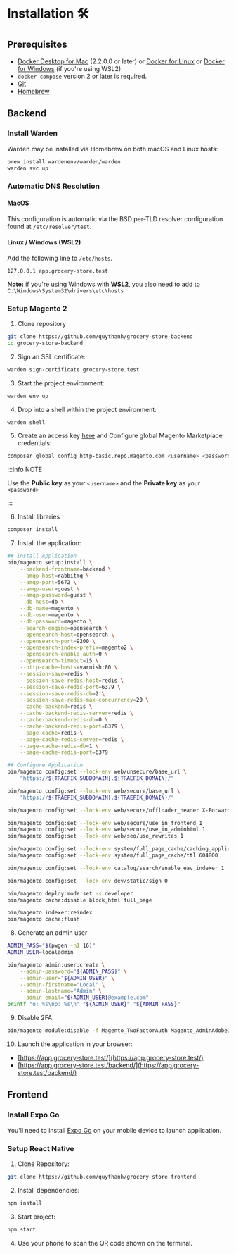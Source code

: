 # Installation 🛠️

## Prerequisites

- [Docker Desktop for Mac](https://docs.docker.com/desktop/setup/install/mac-install/) (2.2.0.0 or later)
or [Docker for Linux](https://docs.docker.com/desktop/setup/install/linux/)
or [Docker for Windows](https://docs.docker.com/desktop/setup/install/windows-install/) (if you're using WSL2)
- `docker-compose` version 2 or later is required.
- [Git](https://git-scm.com/downloads)
- [Homebrew](https://brew.sh/)

## Backend

### Install Warden

Warden may be installed via Homebrew on both macOS and Linux hosts:

```bash
brew install wardenenv/warden/warden
warden svc up
```

### Automatic DNS Resolution

#### MacOS

This configuration is automatic via the BSD per-TLD resolver configuration found at `/etc/resolver/test`.

#### Linux / Windows (WSL2)

Add the following line to `/etc/hosts`.

```
127.0.0.1 app.grocery-store.test
```

**Note:** if you're using Windows with **WSL2**, you also need to add to `C:\Windows\System32\drivers\etc\hosts`

### Setup Magento 2

1. Clone repository

```bash
git clone https://github.com/quythanh/grocery-store-backend
cd grocery-store-backend
```

2. Sign an SSL certificate:

```bash
warden sign-certificate grocery-store.test
```

3. Start the project environment:

```bash
warden env up
```

4. Drop into a shell within the project environment:

```bash
warden shell
```

5. Create an access key [here](https://commercemarketplace.adobe.com/customer/accessKeys/) and Configure global Magento Marketplace credentials:

```bash
composer global config http-basic.repo.magento.com <username> <password>
```

:::info NOTE

Use the **Public key** as your `<username>` and the **Private key** as your `<password>`

:::

6. Install libraries

```bash
composer install
```

7. Install the application:

```bash
## Install Application
bin/magento setup:install \
    --backend-frontname=backend \
    --amqp-host=rabbitmq \
    --amqp-port=5672 \
    --amqp-user=guest \
    --amqp-password=guest \
    --db-host=db \
    --db-name=magento \
    --db-user=magento \
    --db-password=magento \
    --search-engine=opensearch \
    --opensearch-host=opensearch \
    --opensearch-port=9200 \
    --opensearch-index-prefix=magento2 \
    --opensearch-enable-auth=0 \
    --opensearch-timeout=15 \
    --http-cache-hosts=varnish:80 \
    --session-save=redis \
    --session-save-redis-host=redis \
    --session-save-redis-port=6379 \
    --session-save-redis-db=2 \
    --session-save-redis-max-concurrency=20 \
    --cache-backend=redis \
    --cache-backend-redis-server=redis \
    --cache-backend-redis-db=0 \
    --cache-backend-redis-port=6379 \
    --page-cache=redis \
    --page-cache-redis-server=redis \
    --page-cache-redis-db=1 \
    --page-cache-redis-port=6379

## Configure Application
bin/magento config:set --lock-env web/unsecure/base_url \
    "https://${TRAEFIK_SUBDOMAIN}.${TRAEFIK_DOMAIN}/"

bin/magento config:set --lock-env web/secure/base_url \
    "https://${TRAEFIK_SUBDOMAIN}.${TRAEFIK_DOMAIN}/"

bin/magento config:set --lock-env web/secure/offloader_header X-Forwarded-Proto

bin/magento config:set --lock-env web/secure/use_in_frontend 1
bin/magento config:set --lock-env web/secure/use_in_adminhtml 1
bin/magento config:set --lock-env web/seo/use_rewrites 1

bin/magento config:set --lock-env system/full_page_cache/caching_application 2
bin/magento config:set --lock-env system/full_page_cache/ttl 604800

bin/magento config:set --lock-env catalog/search/enable_eav_indexer 1

bin/magento config:set --lock-env dev/static/sign 0

bin/magento deploy:mode:set -s developer
bin/magento cache:disable block_html full_page

bin/magento indexer:reindex
bin/magento cache:flush
```

8. Generate an admin user

```bash
ADMIN_PASS="$(pwgen -n1 16)"
ADMIN_USER=localadmin

bin/magento admin:user:create \
    --admin-password="${ADMIN_PASS}" \
    --admin-user="${ADMIN_USER}" \
    --admin-firstname="Local" \
    --admin-lastname="Admin" \
    --admin-email="${ADMIN_USER}@example.com"
printf "u: %s\np: %s\n" "${ADMIN_USER}" "${ADMIN_PASS}"
```

9. Disable 2FA

```bash
bin/magento module:disable -f Magento_TwoFactorAuth Magento_AdminAdobeImsTwoFactorAuth
```

10. Launch the application in your browser:

- [https://app.grocery-store.test/](https://app.grocery-store.test/)
- [https://app.grocery-store.test/backend/](https://app.grocery-store.test/backend/)

## Frontend

### Install Expo Go

You'll need to install [Expo Go](https://expo.dev/go) on your mobile device to launch application.


### Setup React Native

1. Clone Repository:

```bash
git clone https://github.com/quythanh/grocery-store-frontend
```


2. Install dependencies:

```bash
npm install
```

3. Start project:

```bash
npm start
```

4. Use your phone to scan the QR code shown on the terminal.
